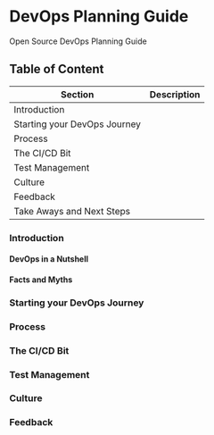 # DevOps Planning Guide
Open Source DevOps Planning Guide

## Table of Content

Section | Description
--|--
Introduction|
Starting your DevOps Journey|
Process|
The CI/CD Bit|
Test Management|
Culture|
Feedback|
Take Aways and Next Steps|


### Introduction

#### DevOps in a Nutshell
#### Facts and Myths

### Starting your DevOps Journey

### Process

### The CI/CD Bit

### Test Management

### Culture

### Feedback
